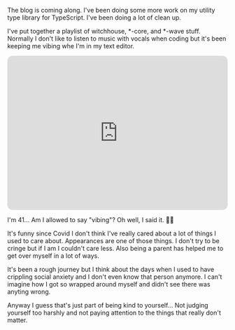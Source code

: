 The blog is coming along. I've been doing some more work on my utility type
library for TypeScript. I've been doing a lot of clean up.

I've put together a playlist of witchhouse, \*-core, and \*-wave stuff. Normally
I don't like to listen to music with vocals when coding but it's been keeping
me vibing whe I'm in my text editor.

<iframe style="border-radius:12px" src="https://open.spotify.com/embed/playlist/1zDstndmHDPCeAy5VuYgK3?utm_source=generator&theme=0" width="100%" height="352" frameBorder="0" allowfullscreen="" allow="autoplay; clipboard-write; encrypted-media; fullscreen; picture-in-picture" loading="lazy"></iframe>

I'm 41... Am I allowed to say "vibing"? Oh well, I said it. 🤷‍♂️

It's funny since Covid I don't think I've really cared about a lot of things I
used to care about. Appearances are one of those things. I don't try to be
cringe but if I am I couldn't care less. Also being a parent has helped me to
get over myself in a lot of ways.

It's been a rough journey but I think about the days when I used to have
crippling social anxiety and I don't even know that person anymore. I can't
imagine how I got so wrapped around myself and didn't see there was anyting
wrong.

Anyway I guess that's just part of being kind to yourself... Not judging
yourself too harshly and not paying attention to the things that really don't
matter.

